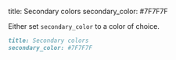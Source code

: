 title: Secondary colors
secondary_color: #7F7F7F

Either set `secondary_color` to a color of choice.

```markdown
title: Secondary colors
secondary_color: #7F7F7F
```
